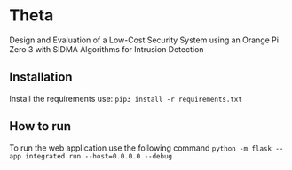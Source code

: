 # Theta
Design and Evaluation of a Low-Cost Security System using an Orange Pi Zero 3 with SIDMA Algorithms for Intrusion Detection

## Installation
Install the requirements use:
`pip3 install -r requirements.txt`

## How to run
To run the web application use the following command
`python -m flask --app integrated run --host=0.0.0.0 --debug`